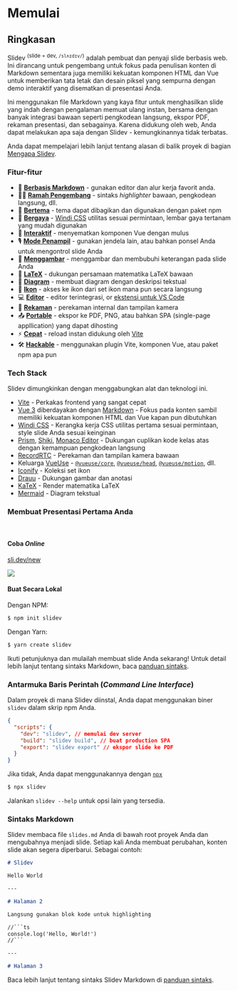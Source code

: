 # Memulai

## Ringkasan

Slidev <sup>(slide + dev, `/slʌɪdɪv/`)</sup> adalah pembuat dan penyaji slide berbasis web. Ini dirancang untuk pengembang untuk fokus pada penulisan konten di Markdown sementara juga memiliki kekuatan komponen HTML dan Vue untuk memberikan tata letak dan desain piksel yang sempurna dengan demo interaktif yang disematkan di presentasi Anda.

Ini menggunakan file Markdown yang kaya fitur untuk menghasilkan slide yang indah dengan pengalaman memuat ulang instan, bersama dengan banyak integrasi bawaan seperti pengkodean langsung, ekspor PDF, rekaman presentasi, dan sebagainya. Karena didukung oleh web, Anda dapat melakukan apa saja dengan Slidev - kemungkinannya tidak terbatas.

Anda dapat mempelajari lebih lanjut tentang alasan di balik proyek di bagian [Mengapa Slidev](/guide/why).

### Fitur-fitur

- 📝 [**Berbasis Markdown**](/guide/syntax.html) - gunakan editor dan alur kerja favorit anda.
- 🧑‍💻 [**Ramah Pengembang**](/guide/syntax.html#blok-kode) - sintaks *highlighter* bawaan, pengkodean langsung, dll.
- 🎨 [**Bertema**](/themes/gallery.html) - tema dapat dibagikan dan digunakan dengan paket npm
- 🌈 [**Bergaya**](/guide/syntax.html#embedded-styles) - [Windi CSS](https://windicss.org/) utilitas sesuai permintaan, lembar gaya tertanam yang mudah digunakan
- 🤹 [**Interaktif**](/custom/directory-structure.html#komponen-components) - menyematkan komponen Vue dengan mulus
- 🎙 [**Mode Penampil**](/guide/presenter-mode.html) - gunakan jendela lain, atau bahkan ponsel Anda untuk mengontrol slide Anda
- 🎨 [**Menggambar**](/guide/drawing.html) - menggambar dan membubuhi keterangan pada slide Anda
- 🧮 [**LaTeX**](/guide/syntax.html#latex) - dukungan persamaan matematika LaTeX bawaan
- 📰 [**Diagram**](/guide/syntax.html#diagram) - membuat diagram dengan deskripsi tekstual
- 🌟 [**Ikon**](/guide/syntax.html#ikon) - akses ke ikon dari set ikon mana pun secara langsung
- 💻 [**Editor**](/guide/editors.html) - editor terintegrasi, or [ekstensi untuk VS Code](https://github.com/slidevjs/slidev-vscode)
- 🎥 [**Rekaman**](/guide/recording.html) - perekaman internal dan tampilan kamera
- 📤 [**Portable**](/guide/exporting.html) - ekspor ke PDF, PNG, atau bahkan SPA (single-page appllication) yang dapat dihosting
- ⚡️ [**Cepat**](https://vitejs.dev) - reload instan didukung oleh [Vite](https://vitejs.dev)
- 🛠 [**Hackable**](/custom/config-vite.html) - menggunakan plugin Vite, komponen Vue, atau paket npm apa pun

### Tech Stack

Slidev dimungkinkan dengan menggabungkan alat dan teknologi ini.

- [Vite](https://vitejs.dev) - Perkakas frontend yang sangat cepat
- [Vue 3](https://v3.vuejs.org/) diberdayakan dengan [Markdown](https://daringfireball.net/projects/markdown/syntax) - Fokus pada konten sambil memiliki kekuatan komponen HTML dan Vue kapan pun dibutuhkan
- [Windi CSS](https://github.com/windicss/windicss) - Kerangka kerja CSS utilitas pertama sesuai permintaan, style slide Anda sesuai keinginan
- [Prism](https://github.com/PrismJS/prism), [Shiki](https://github.com/shikijs/shiki), [Monaco Editor](https://github.com/Microsoft/monaco-editor) - Dukungan cuplikan kode kelas atas dengan kemampuan pengkodean langsung
- [RecordRTC](https://recordrtc.org) - Perekaman dan tampilan kamera bawaan
- Keluarga [VueUse](https://vueuse.org) -  [`@vueuse/core`](https://github.com/vueuse/vueuse), [`@vueuse/head`](https://github.com/vueuse/head), [`@vueuse/motion`](https://github.com/vueuse/motion), dll.
- [Iconify](https://iconify.design/) - Koleksi set ikon
- [Drauu](https://github.com/antfu/drauu) - Dukungan gambar dan anotasi
- [KaTeX](https://katex.org/) - Render matematika LaTeX
- [Mermaid](https://mermaid-js.github.io/mermaid) - Diagram tekstual

### Membuat Presentasi Pertama Anda

<br>

#### Coba *Online*

[sli.dev/new](https://sli.dev/new)

[![](https://developer.stackblitz.com/img/open_in_stackblitz.svg)](https://sli.dev/new)

#### Buat Secara Lokal

Dengan NPM:

```bash
$ npm init slidev
```

Dengan Yarn:

```bash
$ yarn create slidev
```

Ikuti petunjuknya dan mulailah membuat slide Anda sekarang! Untuk detail lebih lanjut tentang sintaks Markdown, baca [panduan sintaks](/guide/syntax).

### Antarmuka Baris Perintah (*Command Line Interface*)

Dalam proyek di mana Slidev diinstal, Anda dapat menggunakan biner `slidev` dalam skrip npm Anda.

```json
{
  "scripts": {
    "dev": "slidev", // memulai dev server
    "build": "slidev build", // buat production SPA
    "export": "slidev export" // ekspor slide ke PDF
  }
}
```

Jika tidak, Anda dapat menggunakannya dengan [`npx`](https://www.npmjs.com/package/npx)

```bash
$ npx slidev
```

Jalankan `slidev --help` untuk opsi lain yang tersedia.

### Sintaks Markdown

Slidev membaca file `slides.md` Anda di bawah root proyek Anda dan mengubahnya menjadi slide. Setiap kali Anda membuat perubahan, konten slide akan segera diperbarui. Sebagai contoh:

~~~md
# Slidev

Hello World

---

# Halaman 2

Langsung gunakan blok kode untuk highlighting

//```ts
console.log('Hello, World!')
//```

---

# Halaman 3
~~~

Baca lebih lanjut tentang sintaks Slidev Markdown di [panduan sintaks](/guide/syntax).
